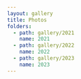```yaml
---
layout: gallery
title: Photos
folders:
  - path: gallery/2021
    name: 2021
  - path: gallery/2022
    name: 2022
  - path: gallery/2023
    name: 2023
---
```


